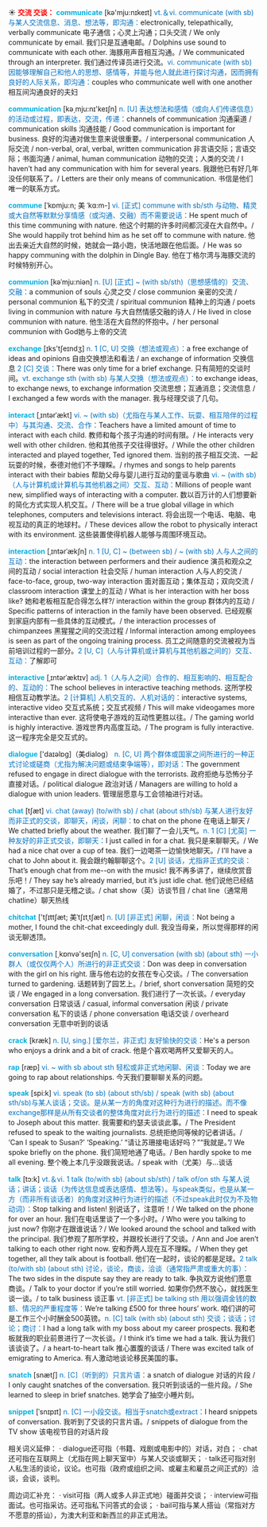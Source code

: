 ☀ <font color="red">**交流 交谈：**</font>
<font color="sky blue">**communicate**</font> [kə'mju:nɪkeɪt] 
<font color="#0070c0">vt.＆vi. communicate (with sb) 与某人交流信息、消息、想法等，即沟通：</font>electronically, telepathically, verbally communicate 电子通信；心灵上沟通；口头交流 / We only communicate by email. 我们只是互通电邮。/ Dolphins use sound to communicate with each other. 海豚用声音相互沟通。/ We communicated through an interpreter. 我们通过传译员进行交流。<font color="#0070c0">vi. communicate (with sb) 因能够理解自己和他人的思想、感情等，并能与他人就此进行探讨沟通，因而拥有良好的人际关系，即沟通：</font>couples who communicate well with one another 相互间沟通良好的夫妇

<font color="sky blue">**communication**</font> [kə͵mju:nɪ'keɪʃn] 
<font color="#0070c0">n. [U] 表达想法和感情（或向人们传递信息）的活动或过程，即表达，交流，传递：</font>channels of communication 沟通渠道 / communication skills 沟通技能 / Good communication is important for business. 良好的沟通对做生意来说很重要。/ interpersonal communication 人际交流 / non-verbal, oral, verbal, written communication 非言语交际；言语交际；书面沟通 / animal, human communication 动物的交流；人类的交流 / I haven’t had any communication with him for several years. 我跟他已有好几年没任何联系了。/ Letters are their only means of communication. 书信是他们唯一的联系方式。           

<font color="sky blue">**commune**</font> [ˈkɒmju:n; 美 ˈkɑ:m-]
<font color="#0070c0">vi. [正式] commune with sb/sth 与动物、精灵或大自然等默默分享情感（或沟通、交融）而不需要说话：</font>He spent much of this time communing with nature. 他这个时期的许多时间都沉浸在大自然中。/ She would happily trot behind him as he set off to commune with nature. 他出去亲近大自然的时候，她就会一路小跑，快活地跟在他后面。/ He was so happy communing with the dolphin in Dingle Bay. 他在丁格尔湾与海豚交流的时候特别开心。
           
<font color="sky blue">**communion**</font> [kəˈmju:niən]
<font color="#0070c0">n. [U] [正式] ~ (with sb/sth)（思想感情的）交流、交融：</font>a communion of souls 心灵之交 / close communion 亲密的交流 / personal communion 私下的交流 / spiritual communion 精神上的沟通 / poets living in communion with nature 与大自然情感交融的诗人 / He lived in close communion with nature. 他生活在大自然的怀抱中。/ her personal communion with God她与上帝的交流
 
<font color="sky blue">**exchange**</font> [ɪks'tʃeɪndӡ] 
<font color="#0070c0">n. 1 [C, U] 交换（想法或观点）：</font>a free exchange of ideas and opinions 自由交换想法和看法 / an exchange of information 交换信息 <font color="#0070c0">2 [C] 交谈：</font>There was only time for a brief exchange. 只有简短的交谈时间。<font color="#0070c0">vt. exchange sth (with sb) 与某人交换（想法或观点）：</font>to exchange ideas, to exchange news, to exchange information 交流思想；互通消息；交流信息 / I exchanged a few words with the manager. 我与经理交谈了几句。
           
<font color="sky blue">**interact**</font> [ˌɪntərˈækt]
<font color="#0070c0">vi. ~ (with sb)（尤指在与某人工作、玩耍、相互陪伴的过程中）与其沟通、交流、合作：</font>Teachers have a limited amount of time to interact with each child. 教师和每个孩子沟通的时间有限。/ He interacts very well with other children. 他和其他孩子交往得很好。/ While the other children interacted and played together, Ted ignored them. 当别的孩子相互交流、一起玩耍的时候，泰德对他们不予理睬。/ rhymes and songs to help parents interact with their babies 帮助父母与婴儿进行互动的童谣与歌曲 <font color="#0070c0">vi. ~ (with sb)（人与计算机或计算机与其他机器之间）交互、互动：</font>Millions of people want new, simplified ways of interacting with a computer. 数以百万计的人们想要新的简化方式实现人机交互。/ There will be a true global village in which telephones, computers and televisions interact. 将会出现一个电话、电脑、电视互动的真正的地球村。/ These devices allow the robot to physically interact with its environment. 这些装置使得机器人能够与周围环境互动。
           
<font color="sky blue">**interaction**</font> [ˌɪntərˈækʃn]
<font color="#0070c0">n. 1 [U, C] ~ (between sb) / ~ (with sb) 人与人之间的互动：</font>the interaction between performers and their audience 演员和观众之间的互动 / social interaction 社会交际 / human interaction 人与人的交流 / face-to-face, group, two-way interaction 面对面互动；集体互动；双向交流 / classroom interaction 课堂上的互动 / What is her interaction with her boss like? 她和老板相互配合得怎么样?/ interaction within the group 群体内的互动 / Specific patterns of interaction in the family have been observed. 已经观察到家庭内部有一些具体的互动模式。/ the interaction processes of chimpanzees 黑猩猩之间的交流过程 / Informal interaction among employees is seen as part of the ongoing training process. 员工之间随意的交流被视为当前培训过程的一部分。<font color="#0070c0">2 [U, C]（人与计算机或计算机与其他机器之间的）交互、互动：</font>了解即可
           
<font color="sky blue">**interactive**</font> [ˌɪntərˈæktɪv]
<font color="#0070c0">adj. 1（人与人之间）合作的、相互影响的、相互配合的、互动的：</font>The school believes in interactive teaching methods. 这所学校相信互动教学法。<font color="#0070c0">2 [计算机] 人机交互的、人机对话的：</font>interactive systems, interactive video 交互式系统；交互式视频 / This will make videogames more interactive than ever. 这将使电子游戏的互动性更胜以往。/ The gaming world is highly interactive. 游戏世界内高度互动。/ The program is fully interactive. 这一程序完全是交互式的。

<font color="sky blue">**dialogue**</font> ['daɪəlɒɡ]（美dialog）
<font color="#0070c0">n. [C, U] 两个群体或国家之间所进行的一种正式讨论或磋商（尤指为解决问题或结束争端等），即对话：</font>The government refused to engage in direct dialogue with the terrorists. 政府拒绝与恐怖分子直接对话。/ political dialogue 政治对话 / Managers are willing to hold a dialogue with union leaders. 管理层愿意与工会领袖进行对话。

<font color="sky blue">**chat**</font> [tʃæt] 
<font color="#0070c0">vi. chat (away) (to/with sb) / chat (about sth/sb) 与某人进行友好而非正式的交谈，即聊天，闲谈，闲聊：</font>to chat on the phone 在电话上聊天 / We chatted briefly about the weather. 我们聊了一会儿天气。<font color="#0070c0">n. 1 [C] [尤英] 一种友好的非正式交谈，即聊天：</font>I just called in for a chat. 我只是来聊聊天。/ We had a nice chat over a cup of tea. 我们一边喝茶一边愉快地聊天。/ I’ll have a chat to John about it. 我会跟约翰聊聊这个。<font color="#0070c0">2 [U] 谈话，尤指非正式的交谈：</font>That’s enough chat from me--on with the music! 我不再多讲了，继续欣赏音乐吧！/ They say he’s already married, but it’s just idle chat. 他们说他已经结婚了，不过那只是无稽之谈。/ chat show（英）访谈节目 / chat line（通常用chatline）聊天热线
           
<font color="sky blue">**chitchat**</font> ['tʃɪttʃæt; 美ˈtʃɪtˌtʃæt]
<font color="#0070c0">n. [U] [非正式] 闲聊，闲谈：</font>Not being a mother, I found the chit-chat exceedingly dull. 我没当母亲，所以觉得那样的闲谈无聊透顶。

<font color="sky blue">**conversation**</font> [͵kɒnvə'seɪʃn] 
<font color="#0070c0">n. [C, U] conversation (with sb) (about sth) 一小群人（或仅仅两个人）所进行的非正式交谈：</font>Don was deep in conversation with the girl on his right. 唐与他右边的女孩在专心交谈。/ The conversation turned to gardening. 话题转到了园艺上。/ brief, short conversation 简短的交谈 / We engaged in a long conversation. 我们进行了一次长谈。/ everyday conversation 日常谈话 / casual, informal conversation 闲谈 / private conversation 私下的谈话 / phone conversation 电话交谈 / overheard conversation 无意中听到的谈话 
           
<font color="sky blue">**crack**</font> [kræk]
<font color="#0070c0">n. [U, sing.] [爱尔兰，非正式] 友好愉快的交谈：</font>He's a person who enjoys a drink and a bit of crack. 他是个喜欢喝两杯又爱聊天的人。
           
<font color="sky blue">**rap**</font> [ræp]
<font color="#0070c0">vi. ~ with sb about sth 轻松或非正式地闲聊、闲谈：</font>Today we are going to rap about relationships. 今天我们要聊聊关系的问题。

<font color="sky blue">**speak**</font> [spi:k] 
<font color="#0070c0">vi. speak (to sb) (about sth/sb) / speak (with sb) (about sth/sb)与某人谈话；交谈。是从某一方的角度对这种行为进行的描述。而不像exchange那样是从所有交谈者的整体角度对此行为进行的描述：</font>I need to speak to Joseph about this matter. 我需要和约瑟夫谈谈此事。/ The President refused to speak to the waiting journalists. 总统拒绝同等候的记者讲话。/ ‘Can I speak to Susan?’ ‘Speaking.’ “请让苏珊接电话好吗？”“我就是。”/ We spoke briefly on the phone. 我们简短地通了电话。/ Ben hardly spoke to me all evening. 整个晚上本几乎没跟我说话。/ speak with（尤美）与…谈话

<font color="sky blue">**talk**</font> [tɔ:k] 
<font color="#0070c0">vt.＆vi. 1 talk (to/with sb) (about sb/sth) / talk of/on sth 与某人说话；讲话；谈话（为传达信息或表达感情、想法等）。与speak类似，也是从某一方（而非所有谈话者）的角度对这种行为进行的描述（不过speak此时仅为不及物动词）：</font>Stop talking and listen! 别说话了，注意听！/ We talked on the phone for over an hour. 我们在电话里谈了一个多小时。/ Who were you talking to just now? 你刚才在跟谁说话？/ We looked around the school and talked with the principal. 我们参观了那所学校，并跟校长进行了交谈。/ Ann and Joe aren’t talking to each other right now. 安和乔两人现在互不理睬。/ When they get together, all they talk about is football. 他们在一起时，谈论的都是足球。<font color="#0070c0">2 talk (to/with sb) (about sth)  讨论，谈论，商谈，洽谈（通常指严肃或重大的事）：</font>The two sides in the dispute say they are ready to talk. 争执双方说他们愿意商谈。/ Talk to your doctor if you’re still worried. 如果你仍然不放心，就找医生谈一谈。/ to talk business 谈正事 <font color="#0070c0">vt. [非正式] be talking sth 用以强调金钱的数额、情况的严重程度等：</font>We’re talking £500 for three hours’ work. 咱们讲的可是工作三个小时酬金500英镑。<font color="#0070c0">n. [C] talk (with sb) (about sth) 交谈；谈话；讨论；商讨：</font>I had a long talk with my boss about my career prospects. 我和老板就我的职业前景进行了一次长谈。/ I think it’s time we had a talk. 我认为我们该谈谈了。/ a heart-to-heart talk 推心置腹的谈话 / There was excited talk of emigrating to America. 有人激动地谈论移民美国的事。
           
<font color="sky blue">**snatch**</font> [snætʃ]
<font color="#0070c0">n. [C]（听到的）只言片语：</font>a snatch of dialogue 对话的片段 / I only caught snatches of the conversation. 我只听到谈话的一些片段。/ She learned to sleep in brief snatches. 她学会了抽空小睡片刻。

<font color="sky blue">**snippet**</font> [ˈsnɪpɪt]
<font color="#0070c0">n. [C] 一小段交谈。相当于snatch或extract：</font>I heard snippets of conversation. 我听到了交谈的只言片语。/ snippets of dialogue from the TV show 该电视节目的对话片段 
  
相关词义延伸：
· dialogue还可指（书籍、戏剧或电影中的）对话，对白；
· chat还可指在互联网上（尤指在网上聊天室中）与某人交谈或聊天；
· talk还可指对别人私生活的谈论，议论。也可指（政府或组织之间、或雇主和雇员之间正式的）洽谈，会谈，谈判。

周边词汇补充：
· visit可指（两人或多人非正式地）碰面并交谈；
· interview可指面试。也可指采访。还可指私下问答式的会谈；
· bail可指与某人搭讪（常指对方不愿意的搭讪），为澳大利亚和新西兰的非正式用法。


